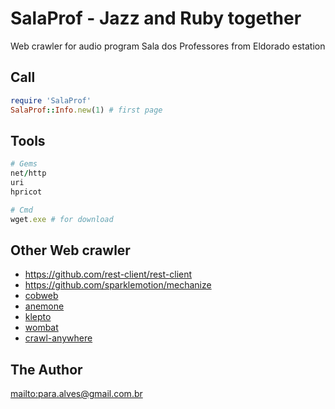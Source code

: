 # SalaProf - Jazz and Ruby together
Web crawler for audio program Sala dos Professores from Eldorado estation

## Call
```ruby
require 'SalaProf'
SalaProf::Info.new(1) # first page
```

## Tools
```ruby
# Gems
net/http
uri
hpricot

# Cmd
wget.exe # for download
```
## Other Web crawler
* https://github.com/rest-client/rest-client
* https://github.com/sparklemotion/mechanize
* [cobweb](https://github.com/stewartmckee/cobweb)
* [anemone](https://github.com/chriskite/anemone)
* [klepto](https://github.com/coryodaniel/klepto)
* [wombat](https://github.com/felipecsl/wombat)
* [crawl-anywhere](https://github.com/bejean/crawl-anywhere)

## The Author
<mailto:para.alves@gmail.com.br>
